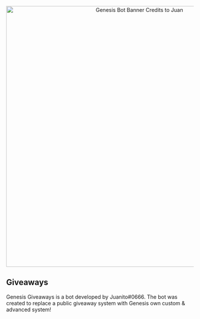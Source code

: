 <p align="center">
  <img src="https://cdn.discordapp.com/attachments/997735117445419118/1001728301569679411/Untitled178_20220727005032.png" alt="Genesis Bot Banner Credits to Juan" width="700"/>
</p>

## Giveaways
Genesis Giveaways is a bot developed by Juanito#0666. The bot was created to replace a public giveaway system with Genesis own custom & advanced system!

